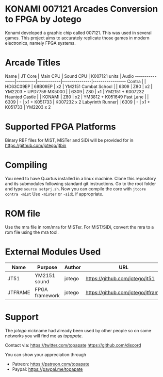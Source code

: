 # KONAMI 007121 Arcades Conversion to FPGA by Jotego

Konami developed a graphic chip called 007121. This was used in several games.
This project aims to accurately replicate those games in modern electronics,
namely FPGA systems.

# Arcade Titles

Name            |  JT Core | Main CPU   | Sound CPU   | K007121 units | Audio
----------------|----------|------------|---------------|-----------------
Contra          |          | HD63C09EP  | 68B09EP     | x2            | YM2151
Combat School   |          | 6309       | Z80         | x2            | YM2203 + UPD7759
MX5000          |          | 6309       | Z80         | x1            | YM2151 + K007232
Haunted Castle  |          | KONAMI     | Z80         | x2            | YM3812 + K051649
Fast Lane       |          | 6309       | -           | x1 + K051733  | K007232 x 2
Labyrinth Runner|          | 6309       | -           | x1 + K051733  | YM2203 x 2

# Supported FPGA Platforms

Binary RBF files for MiST, MiSTer and SiDi will be provided for in 
https://github.com/jotego/jtbin

# Compiling

You need to have Quartus installed in a linux machine. Clone this repository and
its submodules following standard git instructions. Go to the root folder and
type `source setprj.sh`. Now you can compile the core with `jtcore contra -mist`
Use `-mister` or `-sidi` if appropriate.

# ROM file

Use the mra file in rom/mra for MiSTer. For MiST/SiDi, convert the mra to a rom
file using the mra tool.

# External Modules Used

Name          | Purpose           | Author  | URL
--------------|-------------------|---------|---------------------------------
JT51          | YM2151 sound      | jotego  | https://github.com/jotego/jt51
JTFRAME       | FPGA framework    | jotego  | https://github.com/jotego/jtframe

# Support

The *jotego* nickname had already been used by other people so on some networks
you will find me as *topapate*.

Contact via:
    https://twitter.com/topapate
    https://github.com/discord

You can show your appreciation through
* Patreon: https://patreon.com/topapate
* Paypal: https://paypal.me/topapate
